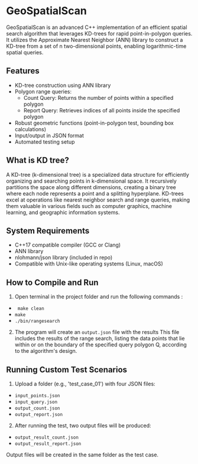 # GeoSpatialScan

GeoSpatialScan is an advanced C++ implementation of an efficient spatial search algorithm that leverages KD-trees for rapid point-in-polygon queries. It utilizes the Approximate Nearest Neighbor (ANN) library to construct a KD-tree from a set of n two-dimensional points, enabling logarithmic-time spatial queries.

## Features

- KD-tree construction using ANN library
- Polygon range queries:
  - Count Query: Returns the number of points within a specified polygon
  - Report Query: Retrieves indices of all points inside the specified polygon
- Robust geometric functions (point-in-polygon test, bounding box calculations)
- Input/output in JSON format
- Automated testing setup

## What is KD tree?

A KD-tree (k-dimensional tree) is a specialized data structure for efficiently organizing and searching points in k-dimensional space. It recursively partitions the space along different dimensions, creating a binary tree where each node represents a point and a splitting hyperplane. KD-trees excel at operations like nearest neighbor search and range queries, making them valuable in various fields such as computer graphics, machine learning, and geographic information systems.

## System Requirements

- C++17 compatible compiler (GCC or Clang)
- ANN library
- nlohmann/json library (included in repo)
- Compatible with Unix-like operating systems (Linux, macOS)


## How to Compile and Run

1. Open terminal in the project folder and run the following commands : 
  - ``` make clean```
   - ``` make ```
   - ```./bin/rangesearch ```
2. The program will create an `output.json` file with the results
This file includes the results of the range search, listing the data points that lie within or on the boundary of the specified query polygon Q, according to the algorithm's design.

## Running Custom Test Scenarios

1. Upload a folder (e.g., 'test_case_01') with four JSON files:
- `input_points.json`
- `input_query.json`
- `output_count.json`
- `output_report.json`

2. After running the test, two output files will be produced:
- `output_result_count.json`
- `output_result_report.json`

Output files will be created in the same folder as the test case.
